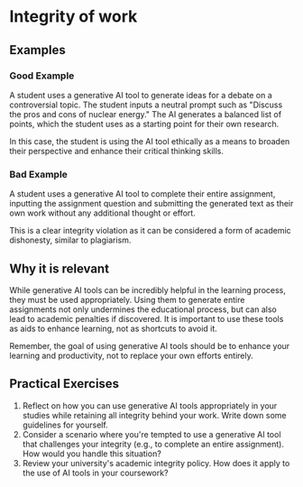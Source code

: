 # Integrity of work

## Examples

### Good Example
A student uses a generative AI tool to generate ideas for a debate on a controversial topic. The student inputs a neutral prompt such as "Discuss the pros and cons of nuclear energy." The AI generates a balanced list of points, which the student uses as a starting point for their own research.

In this case, the student is using the AI tool ethically as a means to broaden their perspective and enhance their critical thinking skills.

### Bad Example
A student uses a generative AI tool to complete their entire assignment, inputting the assignment question and submitting the generated text as their own work without any additional thought or effort.

This is a clear integrity violation as it can be considered a form of academic dishonesty, similar to plagiarism.

## Why it is relevant
While generative AI tools can be incredibly helpful in the learning process, they must be used appropriately. Using them to generate entire assignments not only undermines the educational process, but can also lead to academic penalties if discovered. It is important to use these tools as aids to enhance learning, not as shortcuts to avoid it.

Remember, the goal of using generative AI tools should be to enhance your learning and productivity, not to replace your own efforts entirely. 

## Practical Exercises
1. Reflect on how you can use generative AI tools appropriately in your studies while retaining all integrity behind your work. Write down some guidelines for yourself.
2. Consider a scenario where you're tempted to use a generative AI tool that challenges your integrity (e.g., to complete an entire assignment). How would you handle this situation?
3. Review your university's academic integrity policy. How does it apply to the use of AI tools in your coursework?
